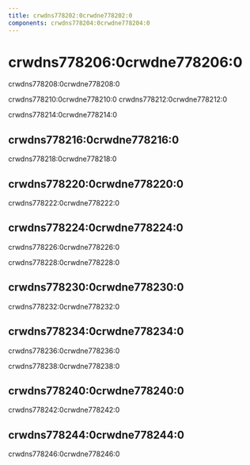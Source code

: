 ```yaml
---
title: crwdns778202:0crwdne778202:0
components: crwdns778204:0crwdne778204:0
---
```

# crwdns778206:0crwdne778206:0

<p class="description">crwdns778208:0crwdne778208:0</p>

crwdns778210:0crwdne778210:0 crwdns778212:0crwdne778212:0

crwdns778214:0crwdne778214:0

## crwdns778216:0crwdne778216:0

crwdns778218:0crwdne778218:0

## crwdns778220:0crwdne778220:0

crwdns778222:0crwdne778222:0

## crwdns778224:0crwdne778224:0

crwdns778226:0crwdne778226:0

crwdns778228:0crwdne778228:0

## crwdns778230:0crwdne778230:0

crwdns778232:0crwdne778232:0

## crwdns778234:0crwdne778234:0

crwdns778236:0crwdne778236:0

crwdns778238:0crwdne778238:0

## crwdns778240:0crwdne778240:0

crwdns778242:0crwdne778242:0

## crwdns778244:0crwdne778244:0

crwdns778246:0crwdne778246:0